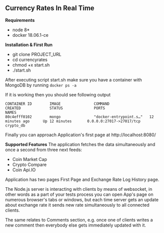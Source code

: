 ## Currency Rates In Real Time

**Requirements**
* node 8*
* docker 18.06.1-ce

**Installation & First Run**
* git clone PROJECT_URL
* cd currencyrates
* chmod +x start.sh
* ./start.sh

After executing script start.sh make sure you have a container with MongoDB by running
```docker ps -a```

If it is working then you should see following output

```
CONTAINER ID        IMAGE               COMMAND                  CREATED             STATUS              PORTS                      NAMES
80c4efff0102        mongo               "docker-entrypoint.s…"   12 minutes ago      Up 12 minutes       0.0.0.0:27017->27017/tcp   crypto_db
```

Finally you can approach Application's first page at http://localhost:8080/

**Supported Features**
The application fetches the data simultaneously and once a second from three next feeds:
* Coin Market Cap
* Crypto Compare
* Coin Api.IO

Application has two pages First Page and Exchange Rate Log History page.

The Node.js server is interacting with clients by means of websocket, in other words as a part of your tests process you can open App's page on numerous browser's tabs or windows, but each time server gets an update about exchange rate it sends new rate simultaneously to all connected clients.

The same relates to Comments section, e.g. once one of clients writes a new comment then everybody else gets immediately updated with it. 
